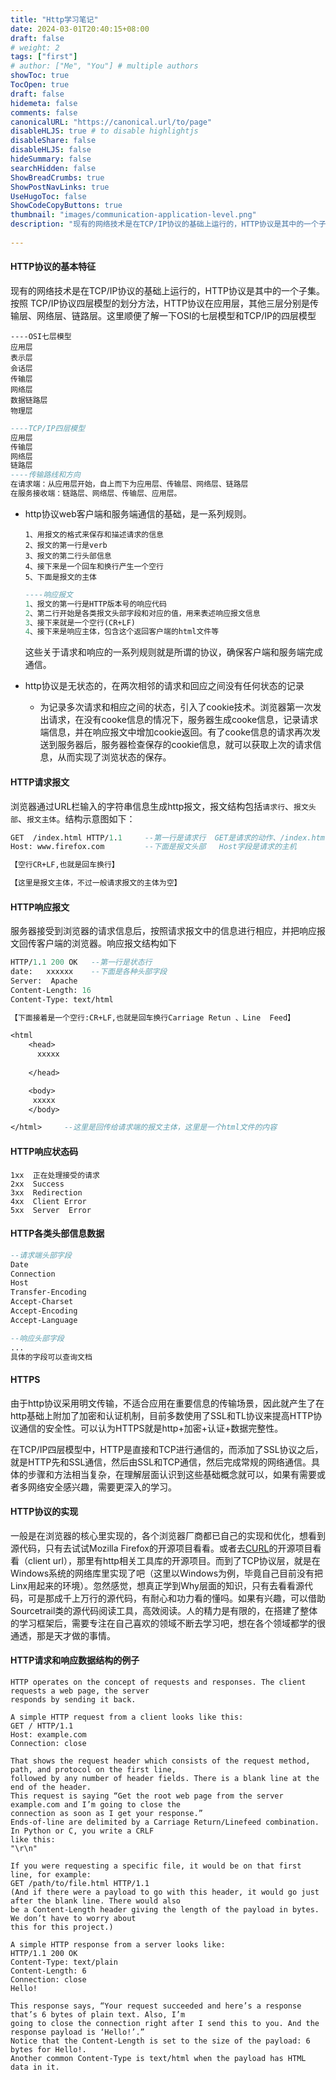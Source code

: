 ```yaml
---
title: "Http学习笔记"
date: 2024-03-01T20:40:15+08:00
draft: false
# weight: 2
tags: ["first"]
# author: ["Me", "You"] # multiple authors
showToc: true
TocOpen: true
draft: false
hidemeta: false
comments: false
canonicalURL: "https://canonical.url/to/page"
disableHLJS: true # to disable highlightjs
disableShare: false
disableHLJS: false
hideSummary: false
searchHidden: false
ShowBreadCrumbs: true
ShowPostNavLinks: true
UseHugoToc: false
ShowCodeCopyButtons: true
thumbnail: "images/communication-application-level.png" 
description: "现有的网络技术是在TCP/IP协议的基础上运行的，HTTP协议是其中的一个子集。按照 TCP/IP协议四层模型的划分方法，HTTP协议在应用层，其他三层分别是传输层、网络层、链路层"
   
---
```


#### HTTP协议的基本特征

现有的网络技术是在TCP/IP协议的基础上运行的，HTTP协议是其中的一个子集。按照 TCP/IP协议四层模型的划分方法，HTTP协议在应用层，其他三层分别是传输层、网络层、链路层。这里顺便了解一下OSI的七层模型和TCP/IP的四层模型

```apl
----OSI七层模型
应用层
表示层
会话层
传输层
网络层
数据链路层
物理层
```

```ASN.1
----TCP/IP四层模型
应用层
传输层
网络层
链路层
----传输路线和方向
在请求端：从应用层开始，自上而下为应用层、传输层、网络层、链路层
在服务接收端：链路层、网络层、传输层、应用层。
```

* http协议web客户端和服务端通信的基础，是一系列规则。

  ```apl
  1、用报文的格式来保存和描述请求的信息
  2、报文的第一行是verb 
  3、报文的第二行头部信息
  4、接下来是一个回车和换行产生一个空行
  5、下面是报文的主体
  ```

  ```ASN.1
  ----响应报文
  1、报文的第一行是HTTP版本号的响应代码
  2、第二行开始是各类报文头部字段和对应的值，用来表述响应报文信息
  3、接下来就是一个空行(CR+LF)
  4、接下来是响应主体，包含这个返回客户端的html文件等
  ```

  这些关于请求和响应的一系列规则就是所谓的协议，确保客户端和服务端完成通信。

* http协议是无状态的，在两次相邻的请求和回应之间没有任何状态的记录
  * 为记录多次请求和相应之间的状态，引入了cookie技术。浏览器第一次发出请求，在没有cooke信息的情况下，服务器生成cooke信息，记录请求端信息，并在响应报文中增加cookie返回。有了cooke信息的请求再次发送到服务器后，服务器检查保存的cookie信息，就可以获取上次的请求信息，从而实现了浏览状态的保存。

#### HTTP请求报文

浏览器通过URL栏输入的字符串信息生成http报文，报文结构包括`请求行`、`报文头部`、`报文主体`。结构示意图如下：

```ASN.1
GET  /index.html HTTP/1.1     --第一行是请求行  GET是请求的动作、/index.html是请求的资源  http/1.1是http版本号
Host: www.firefox.com         --下面是报文头部   Host字段是请求的主机

【空行CR+LF,也就是回车换行】

【这里是报文主体，不过一般请求报文的主体为空】

```

#### HTTP响应报文

服务器接受到浏览器的请求信息后，按照请求报文中的信息进行相应，并把响应报文回传客户端的浏览器。响应报文结构如下

```ASN.1
HTTP/1.1 200 OK   --第一行是状态行
date:   xxxxxx    --下面是各种头部字段
Server:  Apache
Content-Length: 16
Content-Type: text/html

【下面接着是一个空行:CR+LF,也就是回车换行Carriage Retun 、Line  Feed】

<html     
    <head>
      xxxxx
      
    </head>

    <body>
     xxxxx
    </body>

</html>     --这里是回传给请求端的报文主体，这里是一个html文件的内容

```

#### HTTP响应状态码

```
1xx  正在处理接受的请求
2xx  Success
3xx  Redirection
4xx  Client Error
5xx  Server  Error
```

#### HTTP各类头部信息数据

```ASN.1
--请求端头部字段
Date
Connection
Host
Transfer-Encoding
Accept-Charset
Accept-Encoding
Accept-Language

--响应头部字段
...
具体的字段可以查询文档
```



#### HTTPS

​    由于http协议采用明文传输，不适合应用在重要信息的传输场景，因此就产生了在http基础上附加了加密和认证机制，目前多数使用了SSL和TL协议来提高HTTP协议通信的安全性。可以认为HTTPS就是http+加密+认证+数据完整性。

​    在TCP/IP四层模型中，HTTP是直接和TCP进行通信的，而添加了SSL协议之后，就是HTTP先和SSL通信，然后由SSL和TCP通信，然后完成常规的网络通信。具体的步骤和方法相当复杂，在理解层面认识到这些基础概念就可以，如果有需要或者多网络安全感兴趣，需要更深入的学习。

#### HTTP协议的实现

一般是在浏览器的核心里实现的，各个浏览器厂商都已自己的实现和优化，想看到源代码，只有去试试Mozilla Firefox的开源项目看看。或者去[CURL](https://curl.se/download.html)的开源项目看看（client url），那里有http相关工具库的开源项目。而到了TCP协议层，就是在Windows系统的网络库里实现了吧（这里以Windows为例，毕竟自己目前没有把Linx用起来的环境）。忽然感觉，想真正学到Why层面的知识，只有去看看源代码，可是那成千上万行的源代码，有耐心和功力看的懂吗。如果有兴趣，可以借助Sourcetrail类的源代码阅读工具，高效阅读。人的精力是有限的，在搭建了整体的学习框架后，需要专注在自己喜欢的领域不断去学习吧，想在各个领域都学的很通透，那是天才做的事情。

#### HTTP请求和响应数据结构的例子

```
HTTP operates on the concept of requests and responses. The client requests a web page, the server
responds by sending it back.

A simple HTTP request from a client looks like this:
GET / HTTP/1.1
Host: example.com
Connection: close

That shows the request header which consists of the request method, path, and protocol on the first line,
followed by any number of header fields. There is a blank line at the end of the header.
This request is saying “Get the root web page from the server example.com and I’m going to close the
connection as soon as I get your response.”
Ends-of-line are delimited by a Carriage Return/Linefeed combination. In Python or C, you write a CRLF
like this:
"\r\n"

If you were requesting a specific file, it would be on that first line, for example:
GET /path/to/file.html HTTP/1.1
(And if there were a payload to go with this header, it would go just after the blank line. There would also
be a Content-Length header giving the length of the payload in bytes. We don’t have to worry about
this for this project.)

A simple HTTP response from a server looks like:
HTTP/1.1 200 OK
Content-Type: text/plain
Content-Length: 6
Connection: close
Hello!

This response says, “Your request succeeded and here’s a response that’s 6 bytes of plain text. Also, I’m
going to close the connection right after I send this to you. And the response payload is ‘Hello!’.”
Notice that the Content-Length is set to the size of the payload: 6 bytes for Hello!.
Another common Content-Type is text/html when the payload has HTML data in it.
```

